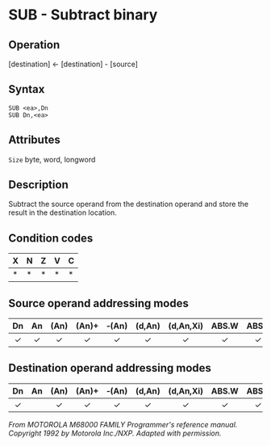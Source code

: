 # SUB - Subtract binary

## Operation
[destination] ← [destination] - [source]

## Syntax
```assembly
SUB <ea>,Dn
SUB Dn,<ea>
```

## Attributes
`Size` byte, word, longword

## Description
Subtract the source operand from the destination operand and store the result in the destination location.

## Condition codes
|X|N|Z|V|C|
|--|--|--|--|--|
|*|*|*|*|*|

## Source operand addressing modes
|Dn|An|(An)|(An)+|&#x2011;(An)|(d,An)|(d,An,Xi)|ABS.W|ABS.L|(d,PC)|(d,PC,Xn)|imm|
|:-:|:-:|:-:|:-:|:-:|:-:|:-:|:-:|:-:|:-:|:-:|:-:|
|✓|✓|✓|✓|✓|✓|✓|✓|✓|✓|✓|✓|


## Destination operand addressing modes
|Dn|An|(An)|(An)+|&#x2011;(An)|(d,An)|(d,An,Xi)|ABS.W|ABS.L|(d,PC)|(d,PC,Xn)|imm|
|:-:|:-:|:-:|:-:|:-:|:-:|:-:|:-:|:-:|:-:|:-:|:-:|
|✓||✓|✓|✓|✓|✓|✓|✓||||

*From MOTOROLA M68000 FAMILY Programmer's reference manual. Copyright 1992 by Motorola Inc./NXP. Adapted with permission.*